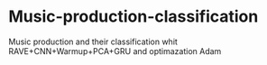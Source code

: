 # Music-production-classification
Music production and their classification whit RAVE+CNN+Warmup+PCA+GRU and optimazation Adam
